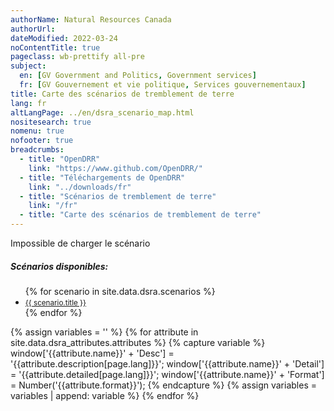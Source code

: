 ```yaml
---
authorName: Natural Resources Canada
authorUrl:
dateModified: 2022-03-24
noContentTitle: true
pageclass: wb-prettify all-pre
subject:
  en: [GV Government and Politics, Government services]
  fr: [GV Gouvernement et vie politique, Services gouvernementaux]
title: Carte des scénarios de tremblement de terre
lang: fr
altLangPage: ../en/dsra_scenario_map.html
nositesearch: true
nomenu: true
nofooter: true
breadcrumbs:
  - title: "OpenDRR"
    link: "https://www.github.com/OpenDRR/"
  - title: "Téléchargements de OpenDRR"
    link: "../downloads/fr"
  - title: "Scénarios de tremblement de terre"
    link: "/fr"
  - title: "Carte des scénarios de tremblement de terre"
---
```

<!-- Load Leaflet from CDN -->
<link rel="stylesheet" href="https://unpkg.com/leaflet@1.7.1/dist/leaflet.css"
integrity="sha512-xodZBNTC5n17Xt2atTPuE1HxjVMSvLVW9ocqUKLsCC5CXdbqCmblAshOMAS6/keqq/sMZMZ19scR4PsZChSR7A=="
crossorigin=""/>

<script src="https://unpkg.com/leaflet@1.7.1/dist/leaflet.js"
integrity="sha512-XQoYMqMTK8LvdxXYG3nZ448hOEQiglfqkJs1NOQV44cWnUrBc8PkAOcXy20w0vlaXaVUearIOBhiXZ5V3ynxwA=="
crossorigin=""></script>

<!-- Load Esri Leaflet from CDN -->
<script src="https://unpkg.com/esri-leaflet@3.0.2/dist/esri-leaflet.js"
integrity="sha512-myckXhaJsP7Q7MZva03Tfme/MSF5a6HC2xryjAM4FxPLHGqlh5VALCbywHnzs2uPoF/4G/QVXyYDDSkp5nPfig=="
crossorigin=""></script>

<!-- Load Esri Leaflet Renderers plugin to use feature service symbology -->
<script src="https://unpkg.com/esri-leaflet-renderers@2.1.2" crossorigin=""></script>

<script src='https://api.mapbox.com/mapbox.js/plugins/leaflet-fullscreen/v1.0.1/Leaflet.fullscreen.min.js'></script>
<link href='https://api.mapbox.com/mapbox.js/plugins/leaflet-fullscreen/v1.0.1/leaflet.fullscreen.css' rel='stylesheet'/>
<script src="https://unpkg.com/leaflet.vectorgrid@latest/dist/Leaflet.VectorGrid.bundled.js"></script>

<script src="https://code.jquery.com/jquery-3.6.0.min.js" integrity="sha256-/xUj+3OJU5yExlq6GSYGSHk7tPXikynS7ogEvDej/m4=" crossorigin="anonymous"></script>

<link href='../assets/css/app.css' rel='stylesheet'/>

<div id="map"></div>
<div id="sidebar"></div>

<div id="alert">Impossible de charger le scénario</div>
<div id="scenarios">
  <h5>Scénarios disponibles:</h5>
  <ul>
    {% for scenario in site.data.dsra.scenarios %}
      <li><a href="{{ context.environments.first["page"]["url"] }}?scenario={{scenario.name}}"><small>{{ scenario.title }}</small></a></li>
    {% endfor %}
  </ul>
</div>

{% assign variables = '' %}
{% for attribute in site.data.dsra_attributes.attributes %}
  {% capture variable %}
  window['{{attribute.name}}' + 'Desc'] = '{{attribute.description[page.lang]}}';
  window['{{attribute.name}}' + 'Detail'] = '{{attribute.detailed[page.lang]}}';
  window['{{attribute.name}}' + 'Format'] = Number('{{attribute.format}}');
  {% endcapture %}
  {% assign variables = variables | append: variable %}
{% endfor %}

<script>

  {{ variables }}

  var map = L.map( 'map', {
    fullscreenControl: true,
    center: [ 49.2576508,-123.2639868 ],
    maxZoom: 15,
    minZoom: 7,
    zoom: 8}),
    bounds, // Bounds of the tileset, set according to scenario
    legend = L.control( { position: 'bottomright' } ),
    params = new URLSearchParams( window.location.search ), // Get query paramaters
    baseUrl = "https://riskprofiler.ca/dsra_",
    eqScenario = params.get( 'scenario' ), // Scenario name
    scenarioProp = 'sCt_Res90_b0', // Property for popup and feature colour
    selection = 0; // Id of a selected feature
    

  L.tileLayer( '//{s}.tile.osm.org/{z}/{x}/{y}.png', {
		attribution: '&copy; <a href="http://osm.org/copyright">OpenStreetMap</a> contributors',
    detectRetina: true
	}).addTo( map );

  
  if ( eqScenario ) {

    $( "#scenarios" ).hide(); // Hide list of available scenarios
    lcScenario = eqScenario.toLowerCase();

    setBounds();
    var vectorTileOptions = {
      rendererFactory: L.canvas.tile,
      interactive: true,
      getFeatureId: function(feature) {
        return feature.properties[ "Sauid" ];
      },
      bounds: bounds,
      vectorTileLayerStyles: setTileLayerStyles()
    }

    // Turn scenario name into a title
    end = eqScenario.split( '_' )[ 1 ];
    title = '';
    for ( let char of end ) {
      // Add space before uppercase letters
      if ( char == char.toUpperCase() ) {
        title += ' ' + char;
      }
      // Leave lowercase as is
      else {
        title += char;
      }
    }
    mag = eqScenario[ 3 ] + '.' + eqScenario[ 5 ];
    full_name = title + ' - Magnitude ' + mag;

    // Replace generic title with scenario name
    $( '#wb-cont' ).html( full_name );

    var vectorUrl = baseUrl + lcScenario + "_indicators_s/EPSG_900913/{z}/{x}/{y}.pbf";

    var sauidLayer = L.vectorGrid.protobuf( vectorUrl, vectorTileOptions ).addTo( map );

    buildLegend();

    map.on( 'fullscreenchange', function () {
      map.invalidateSize();
    })
  
    sauidLayer.on( 'click', function ( e ) {
      // if we have a selected feature reset the style
      if ( selection != 0 ) {
        sauidLayer.resetFeatureStyle( selection );
      }

      // set the selected feature id
      selection = e.layer.properties[ 'Sauid' ];

      // set the selected feature style
      setTimeout( function () {
        sauidLayer.setFeatureStyle( selection, selectedStyle(), 100 );
      });

      // Add a popup with desired property
      L.popup().setContent( "<strong>Personnes déplacées après 90 jours: </strong>" + e.layer.properties.sCt_Res90_b0.toString() )
          .setLatLng( e.latlng )
          .openOn( map );

      let props = e.layer.properties,
        string = '<table class="table table-striped table-responsive"><tr>',
        counter = 1; // Counts number of cells in table row

      for ( const key in props ) {

        mod_key = key; // Key with _b0, _r1, _le ending must be modified
        mod = '';

        if ( key.slice( -3 ) === '_b0' ) {
          mod_key = key.slice( 0, -3 );
          mod = ' (Baseline)';
        }
        else if ( key.slice( -3 ) === '_r1' ) {
          mod_key = key.slice( 0, -3 );
          mod = ' (Retrofit)';
        }
        else if ( key.slice( -3 ) === '_le' ) {
          mod_key = key.slice( 0, -3 );
          mod = ' (Seismic Upgrade)';
        }

        desc = window[ mod_key + 'Desc' ];
        detail = window[ mod_key + 'Detail' ];
        format = window[ mod_key + 'Format' ];
        value = props[ key ];

        if ( format && value ) { // Format values with set formatting
          if ( format === 444 ) {
            value = value.toLocaleString( undefined, {style:'currency', currency:'USD'});
          }
          else if ( format === 111 ) {
            value = value.toLocaleString( undefined, { maximumFractionDigits: 0 })
          }
          else if ( format === 555 ) {
            value *= 100
            value = value.toLocaleString( undefined, { maximumFractionDigits: 2 });
            value += '%';
          }
          else if ( format < 0 ) {
            mult = Math.abs(format);
            rounded = Math.round( value / ( 10 ** mult )) * 10 ** mult;
            value = rounded.toLocaleString( undefined);
          }
          else if ( format > 0 ) {
            value = value.toLocaleString( undefined, { maximumFractionDigits: format });
          }

          string +=
          '<td class="attr"><div class="prop" title="' + detail + '">' + desc + mod + '</div><div class="val">' + value + '</div></td>';
        }
        // Leaflet info not displayed
        else if ( key === 'OBJECTID' || key === 'SHAPE_Length' || key === 'SHAPE_Area' || key === 'geom_poly' || key === 'geom' ) {
        }
        else if ( desc ) { // For properties with descriptions but null values
          string +=
            '<td class="attr"><div class="prop" title="' + detail + '">' + desc + mod + '</div><div class="val">' + value + '</div></td>';
        }
        else { // Properties with no descriptions
          string +=
            '<td class="attr"><div class="prop">' + key + '</div><div class="val">' + value + '</div></td>';
        }
        if ( counter % 3 === 0 ) {
          string += '</tr><tr>';
        }
        counter++;
      }
      string += '</tr></table>';
      // Add table to sidebar div
      $( '#sidebar' ).html( '<h3>Propriétés de la caractéristique sélectionnée</h3>' + string );

    });
  }
  else {
    $( '#alert' ).show();
  }

  function getColor( d ) {
    return d > 300  ? '#ff3b00' :
      d > 100   ? '#ff6500' :
      d > 50   ? '#ff9000' :
      d > 10   ? '#ffba00' :
                  '#fff176';
  }

  function buildLegend () {
    legend.onAdd = function ( map ) {

      var div = L.DomUtil.create('div', 'info legend'),
          grades = [0, 10, 50, 100, 300],
          label = ' Personnes déplacées';

      div.innerHTML = "<div style=\"padding: 3px;\"><b>Personnes déplacées après 90 jours</b></div>";

      // loop through our density intervals and generate a label with a colored square for each interval
      for (var i = 0; i < grades.length; i++ ) {
          div.innerHTML +=
              '<i style="background:' + getColor( grades[i] + 1 ) + '"></i> ' +
              grades[i] + ( grades[i + 1] ? '&ndash;' + grades[i + 1] + label + '<br>' : '+' + label);
      }

      return div;
    };

    legend.addTo( map );
  }
  
  function setBounds() {
    if ( lcScenario == "acm7p0_georgiastraitfault" ) {
      southWest = L.latLng( 48.30891568624434, -128.4312145637652 );
      northEast = L.latLng( 52.9384673469385, -117.8488971573044 );
      bounds = L.latLngBounds( southWest, northEast );
      map.setView(new L.LatLng( 49.243365, -123.62296 ), 9);
    }
    else if ( lcScenario == "acm7p3_leechriverfullfault" ) {
      southWest = L.latLng( 48.30891568624434, -128.4312145637652 );
      northEast = L.latLng( 52.14386926906652, -118.0499496202695 );
      bounds = L.latLngBounds( southWest, northEast );
      map.setView(new L.LatLng( 48.407017, -123.412134 ), 9);
    }
    else if ( lcScenario == "sim9p0_cascadiainterfacebestfault" ) {
      southWest = L.latLng( 48.30891568624434, -132.4247727702572 );
      northEast = L.latLng( 58.50213289213824, -114.475795596884 );
      bounds = L.latLngBounds( southWest, northEast );
      map.setView(new L.LatLng( 48.251246, -125.215269 ), 8);
    }
    else if ( lcScenario == "scm7p5_valdesbois" ) {
      southWest = L.latLng( 42.50576656719492, -83.68507351241767 );
      northEast = L.latLng( 50.42592946883574, -68.22419753341977 );
      bounds = L.latLngBounds( southWest, northEast );
      map.setView(new L.LatLng( 45.905377, -75.494669 ), 8);
    }
    else if ( lcScenario == "idm7p1_sidney" ) {
      southWest = L.latLng( 48.30891568624434, -128.1932571619549 );
      northEast = L.latLng( 52.33305028176196, -117.77207886844 );
      bounds = L.latLngBounds( southWest, northEast );
      map.setView(new L.LatLng( 48.618961, -123.299385 ), 9);
    }
  }

  function tileStyle( properties ) {
    return {
      weight: 0.2,
      color: "#666666",
      fillColor: getColor( properties[ scenarioProp ] ),
      fillOpacity: 0.6,
      fill: true
    };
  }

  function setTileLayerStyles() {
    if ( lcScenario == "acm7p0_georgiastraitfault" ) {
      return {
        dsra_acm7p0_georgiastraitfault_indicators_s: function ( properties ) {
          return tileStyle( properties );
        }
      };
    }
    else if ( lcScenario == "acm7p3_leechriverfullfault" ) {
      return {
        dsra_acm7p3_leechriverfullfault_indicators_s: function ( properties ) {
          return tileStyle( properties );
        }
      };
    }
    else if ( lcScenario == "sim9p0_cascadiainterfacebestfault" ) {
      return {
        dsra_sim9p0_cascadiainterfacebestfault_indicators_s: function ( properties ) {
          return tileStyle( properties );
        }
      };
    }
    else if ( lcScenario == "scm7p5_valdesbois" ) {
      return {
        dsra_scm7p5_valdesbois_indicators_s: function ( properties ) {
          return tileStyle( properties );
        }
      };
    }
    else if ( lcScenario == "idm7p1_sidney" ) {
      return {
        dsra_idm7p1_sidney_indicators_s: function ( properties ) {
          return tileStyle( properties );
        }
      };
    }
  }

  function selectedStyle( feature ) {
    return {
      fill: true,
      fillColor: 'blue',
      color: 'black',
      weight: 1,
      fillOpacity: 0.5
    };
  }

</script>
